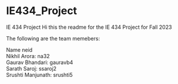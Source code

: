 # IE434_Project
IE 434 Project 
Hi this the readme for the IE 434 Project for Fall 2023 

The following are the team memebers:  

Name          neid  
Nikhil Arora: na32  
Gaurav Bhandari: gauravb4   
Sarath Saroj: ssaroj2  
Srushti Manjunath: srushti5  


